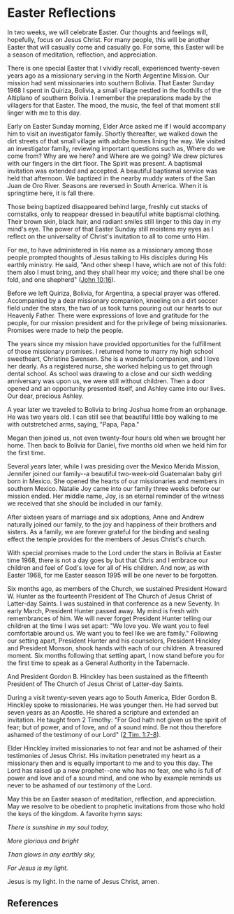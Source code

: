 # Easter Reflections

In two weeks, we will celebrate Easter. Our thoughts and feelings will,
hopefully, focus on Jesus Christ. For many people, this will be another Easter
that will casually come and casually go. For some, this Easter will be a
season of meditation, reflection, and appreciation.

There is one special Easter that I vividly recall, experienced twenty-seven
years ago as a missionary serving in the North Argentine Mission. Our mission
had sent missionaries into southern Bolivia. That Easter Sunday 1968 I spent
in Quiriza, Bolivia, a small village nestled in the foothills of the Altiplano
of southern Bolivia. I remember the preparations made by the villagers for
that Easter. The mood, the music, the feel of that moment still linger with me
to this day.

Early on Easter Sunday morning, Elder Arce asked me if I would accompany him
to visit an investigator family. Shortly thereafter, we walked down the dirt
streets of that small village with adobe homes lining the way. We visited an
investigator family, reviewing important questions such as, Where do we come
from? Why are we here? and Where are we going? We drew pictures with our
fingers in the dirt floor. The Spirit was present. A baptismal invitation was
extended and accepted. A beautiful baptismal service was held that afternoon.
We baptized in the nearby muddy waters of the San Juan de Oro River. Seasons
are reversed in South America. When it is springtime here, it is fall there.

Those being baptized disappeared behind large, freshly cut stacks of
cornstalks, only to reappear dressed in beautiful white baptismal clothing.
Their brown skin, black hair, and radiant smiles still linger to this day in
my mind's eye. The power of that Easter Sunday still moistens my eyes as I
reflect on the universality of Christ's invitation to all to come unto Him.

For me, to have administered in His name as a missionary among those people
prompted thoughts of Jesus talking to His disciples during His earthly
ministry. He said, "And other sheep I have, which are not of this fold: them
also I must bring, and they shall hear my voice; and there shall be one fold,
and one shepherd" ([John 10:16](/scriptures/nt/john/10.16?lang=eng#15)).

Before we left Quiriza, Bolivia, for Argentina, a special prayer was offered.
Accompanied by a dear missionary companion, kneeling on a dirt soccer field
under the stars, the two of us took turns pouring out our hearts to our
Heavenly Father. There were expressions of love and gratitude for the people,
for our mission president and for the privilege of being missionaries.
Promises were made to help the people.

The years since my mission have provided opportunities for the fulfillment of
those missionary promises. I returned home to marry my high school sweetheart,
Christine Swensen. She is a wonderful companion, and I love her dearly. As a
registered nurse, she worked helping us to get through dental school. As
school was drawing to a close and our sixth wedding anniversary was upon us,
we were still without children. Then a door opened and an opportunity
presented itself, and Ashley came into our lives. Our dear, precious Ashley.

A year later we traveled to Bolivia to bring Joshua home from an orphanage. He
was two years old. I can still see that beautiful little boy walking to me
with outstretched arms, saying, "Papa, Papa."

Megan then joined us, not even twenty-four hours old when we brought her home.
Then back to Bolivia for Daniel, five months old when we held him for the
first time.

Several years later, while I was presiding over the Mexico Merida Mission,
Jennifer joined our family--a beautiful two-week-old Guatemalan baby girl born
in Mexico. She opened the hearts of our missionaries and members in southern
Mexico. Natalie Joy came into our family three weeks before our mission ended.
Her middle name, Joy, is an eternal reminder of the witness we received that
she should be included in our family.

After sixteen years of marriage and six adoptions, Anne and Andrew naturally
joined our family, to the joy and happiness of their brothers and sisters. As
a family, we are forever grateful for the binding and sealing effect the
temple provides for the members of Jesus Christ's church.

With special promises made to the Lord under the stars in Bolivia at Easter
time 1968, there is not a day goes by but that Chris and I embrace our
children and feel of God's love for all of His children. And now, as with
Easter 1968, for me Easter season 1995 will be one never to be forgotten.

Six months ago, as members of the Church, we sustained President Howard W.
Hunter as the fourteenth President of The Church of Jesus Christ of Latter-day
Saints. I was sustained in that conference as a new Seventy. In early March,
President Hunter passed away. My mind is fresh with remembrances of him. We
will never forget President Hunter telling our children at the time I was set
apart: "We love you. We want you to feel comfortable around us. We want you to
feel like we are family." Following our setting apart, President Hunter and
his counselors, President Hinckley and President Monson, shook hands with each
of our children. A treasured moment. Six months following that setting apart,
I now stand before you for the first time to speak as a General Authority in
the Tabernacle.

And President Gordon B. Hinckley has been sustained as the fifteenth President
of The Church of Jesus Christ of Latter-day Saints.

During a visit twenty-seven years ago to South America, Elder Gordon B.
Hinckley spoke to missionaries. He was younger then. He had served but seven
years as an Apostle. He shared a scripture and extended an invitation. He
taught from 2 Timothy: "For God hath not given us the spirit of fear; but of
power, and of love, and of a sound mind. Be not thou therefore ashamed of the
testimony of our Lord" ([2 Tim.
1:7-8](/scriptures/nt/2-tim/1.7-8?lang=eng#6)).

Elder Hinckley invited missionaries to not fear and not be ashamed of their
testimonies of Jesus Christ. His invitation penetrated my heart as a
missionary then and is equally important to me and to you this day. The Lord
has raised up a new prophet--one who has no fear, one who is full of power and
love and of a sound mind, and one who by example reminds us never to be
ashamed of our testimony of the Lord.

May this be an Easter season of meditation, reflection, and appreciation. May
we resolve to be obedient to prophetic invitations from those who hold the
keys of the kingdom. A favorite hymn says:

_There is sunshine in my soul today,_

_More glorious and bright_

_Than glows in any earthly sky,_

_For Jesus is my light._

Jesus is my light. In the name of Jesus Christ, amen.

## References

